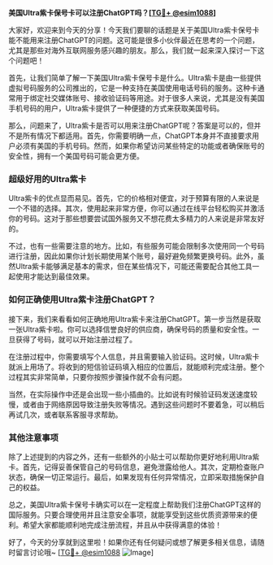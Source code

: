 **美国Ultra紫卡保号卡可以注册ChatGPT吗？[[TG💪+ @esim1088](https://t.me/s/esim1088)]**

大家好，欢迎来到今天的分享！今天我们要聊的话题是关于美国Ultra紫卡保号卡能不能用来注册ChatGPT的问题。这可能是很多小伙伴最近在思考的一个问题，尤其是那些对海外互联网服务感兴趣的朋友。那么，我们就一起来深入探讨一下这个问题吧！

首先，让我们简单了解一下美国Ultra紫卡保号卡是什么。Ultra紫卡是由一些提供虚拟号码服务的公司推出的，它是一种支持在美国使用电话号码的服务。这种卡通常用于绑定社交媒体账号、接收验证码等用途。对于很多人来说，尤其是没有美国手机号码的用户，Ultra紫卡提供了一种便捷的方式来获取美国号码。

那么，问题来了，Ultra紫卡是否可以用来注册ChatGPT呢？答案是可以的，但并不是所有情况下都适用。首先，你需要明确一点，ChatGPT本身并不直接要求用户必须有美国的手机号码。然而，如果你希望访问某些特定的功能或者确保账号的安全性，拥有一个美国号码可能会更方便。

### 超级好用的Ultra紫卡

Ultra紫卡的优点显而易见。首先，它的价格相对便宜，对于预算有限的人来说是一个不错的选择。其次，使用起来非常方便，你可以通过在线平台轻松购买并激活你的号码。这对于那些想要尝试国外服务又不想花费太多精力的人来说是非常友好的。

不过，也有一些需要注意的地方。比如，有些服务可能会限制多次使用同一个号码进行注册，因此如果你计划长期使用某个账号，最好避免频繁更换号码。此外，虽然Ultra紫卡能够满足基本的需求，但在某些情况下，可能还需要配合其他工具一起使用才能达到最佳效果。

### 如何正确使用Ultra紫卡注册ChatGPT？

接下来，我们来看看如何正确地用Ultra紫卡来注册ChatGPT。第一步当然是获取一张Ultra紫卡啦。你可以选择信誉良好的供应商，确保号码的质量和安全性。一旦获得了号码，就可以开始注册过程了。

在注册过程中，你需要填写个人信息，并且需要输入验证码。这时候，Ultra紫卡就派上用场了。将收到的短信验证码填入相应的位置后，就能顺利完成注册。整个过程其实非常简单，只要你按照步骤操作就不会有问题。

当然，在实际操作中还是会出现一些小插曲的。比如说有时候验证码发送速度较慢，或者由于网络原因导致注册失败等情况。遇到这些问题时不要着急，可以稍后再试几次，或者联系客服寻求帮助。

### 其他注意事项

除了上述提到的内容之外，还有一些额外的小贴士可以帮助你更好地利用Ultra紫卡。首先，记得妥善保管自己的号码信息，避免泄露给他人。其次，定期检查账户状态，确保一切正常运行。最后，如果发现有任何异常情况，立即采取措施保护自己的权益。

总之，美国Ultra紫卡保号卡确实可以在一定程度上帮助我们注册ChatGPT这样的国际服务。只要合理使用并且注意安全事项，就能享受到这些优质资源带来的便利。希望大家都能顺利地完成注册流程，并且从中获得满意的体验！

好了，今天的分享就到这里啦！如果你还有任何疑问或想了解更多相关信息，请随时留言讨论哦~ [[TG💪+ @esim1088](https://t.me/s/esim1088) ![Image](https://i.postimg.cc/4NQfJmqS/Snipaste-2025-05-13-00-14-12.png)]